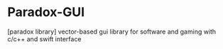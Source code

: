 # Paradox-GUI
[paradox library] vector-based gui library for software and gaming with c/c++ and swift interface
